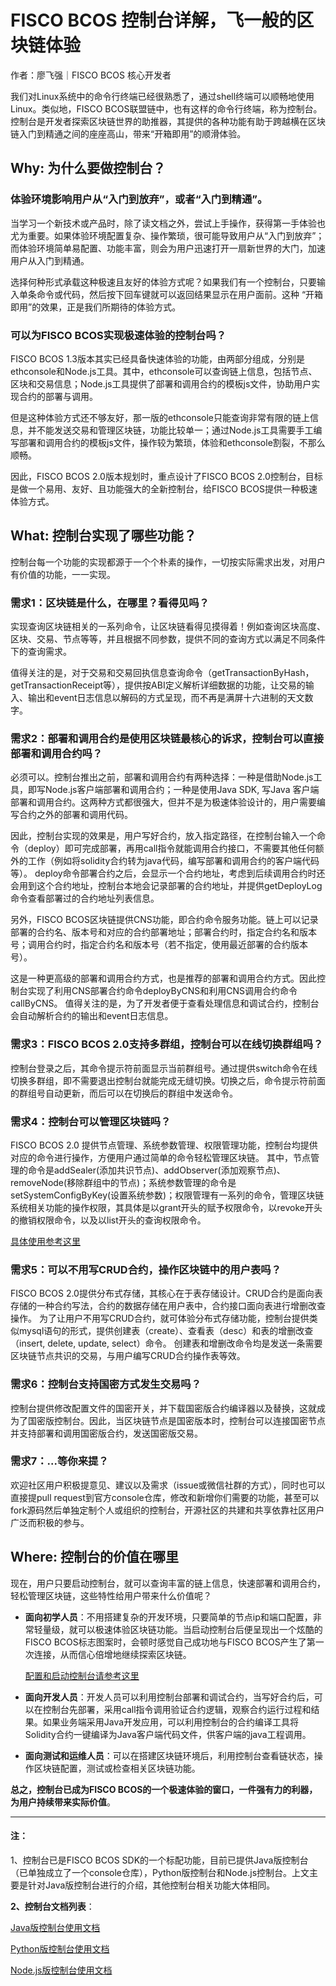 # FISCO BCOS 控制台详解，飞一般的区块链体验

作者：廖飞强｜FISCO BCOS 核心开发者

我们对Linux系统中的命令行终端已经很熟悉了，通过shell终端可以顺畅地使用Linux。类似地，FISCO BCOS联盟链中，也有这样的命令行终端，称为控制台。控制台是开发者探索区块链世界的助推器，其提供的各种功能有助于跨越横在区块链入门到精通之间的座座高山，带来“开箱即用”的顺滑体验。

## Why: 为什么要做控制台？

### 体验环境影响用户从“入门到放弃”，或者“入门到精通”。

当学习一个新技术或产品时，除了读文档之外，尝试上手操作，获得第一手体验也尤为重要。如果体验环境配置复杂、操作繁琐，很可能导致用户从“入门到放弃”；而体验环境简单易配置、功能丰富，则会为用户迅速打开一扇新世界的大门，加速用户从入门到精通。

选择何种形式承载这种极速且友好的体验方式呢？如果我们有一个控制台，只要输入单条命令或代码，然后按下回车键就可以返回结果显示在用户面前。这种 “开箱即用”的效果，正是我们所期待的体验方式。

### 可以为FISCO BCOS实现极速体验的控制台吗？

FISCO BCOS 1.3版本其实已经具备快速体验的功能，由两部分组成，分别是ethconsole和Node.js工具。其中，ethconsole可以查询链上信息，包括节点、区块和交易信息；Node.js工具提供了部署和调用合约的模板js文件，协助用户实现合约的部署与调用。

但是这种体验方式还不够友好，那一版的ethconsole只能查询非常有限的链上信息，并不能发送交易和管理区块链，功能比较单一；通过Node.js工具需要手工编写部署和调用合约的模板js文件，操作较为繁琐，体验和ethconsole割裂，不那么顺畅。

因此，FISCO BCOS 2.0版本规划时，重点设计了FISCO BCOS 2.0控制台，目标是做一个易用、友好、且功能强大的全新控制台，给FISCO BCOS提供一种极速体验方式。

## What: 控制台实现了哪些功能？

控制台每一个功能的实现都源于一个个朴素的操作，一切按实际需求出发，对用户有价值的功能，一一实现。

### 需求1：区块链是什么，在哪里？看得见吗？

实现查询区块链相关的一系列命令，让区块链看得见摸得着！例如查询区块高度、区块、交易、节点等等，并且根据不同参数，提供不同的查询方式以满足不同条件下的查询需求。

值得关注的是，对于交易和交易回执信息查询命令（getTransactionByHash，getTransactionReceipt等），提供按ABI定义解析详细数据的功能，让交易的输入、输出和event日志信息以解码的方式呈现，而不再是满屏十六进制的天文数字。

### 需求2：部署和调用合约是使用区块链最核心的诉求，控制台可以直接部署和调用合约吗？

必须可以。控制台推出之前，部署和调用合约有两种选择：一种是借助Node.js工具，即写Node.js客户端部署和调用合约；一种是使用Java SDK, 写Java 客户端部署和调用合约。这两种方式都很强大，但并不是为极速体验设计的，用户需要编写合约之外的部署和调用代码。

因此，控制台实现的效果是，用户写好合约，放入指定路径，在控制台输入一个命令（deploy）即可完成部署，再用call指令就能调用合约接口，不需要其他任何额外的工作（例如将solidity合约转为java代码，编写部署和调用合约的客户端代码等）。
deploy命令部署合约之后，会显示一个合约地址，考虑到后续调用合约时还会用到这个合约地址，控制台本地会记录部署的合约地址，并提供getDeployLog命令查看部署过的合约地址列表信息。

另外，FISCO BCOS区块链提供CNS功能，即合约命令服务功能。链上可以记录部署的合约名、版本号和对应的合约部署地址；部署合约时，指定合约名和版本号；调用合约时，指定合约名和版本号（若不指定，使用最近部署的合约版本号）。

这是一种更高级的部署和调用合约方式，也是推荐的部署和调用合约方式。因此控制台实现了利用CNS部署合约命令deployByCNS和利用CNS调用合约命令callByCNS。
值得关注的是，为了开发者便于查看处理信息和调试合约，控制台会自动解析合约的输出和event日志信息。

### 需求3：FISCO BCOS 2.0支持多群组，控制台可以在线切换群组吗？

控制台登录之后，其命令提示符前面显示当前群组号。通过提供switch命令在线切换多群组，即不需要退出控制台就能完成无缝切换。切换之后，命令提示符前面的群组号自动更新，而后可以在切换后的群组中发送命令。

### 需求4：控制台可以管理区块链吗？

FISCO BCOS 2.0 提供节点管理、系统参数管理、权限管理功能，控制台均提供对应的命令进行操作，方便用户通过简单的命令轻松管理区块链。
其中，节点管理的命令是addSealer(添加共识节点)、addObserver(添加观察节点)、removeNode(移除群组中的节点)；系统参数管理的命令是setSystemConfigByKey(设置系统参数)；权限管理有一系列的命令，管理区块链系统相关功能的操作权限，其具体是以grant开头的赋予权限命令，以revoke开头的撤销权限命令，以及以list开头的查询权限命令。

[具体使用参考这里](https://fisco-bcos-documentation.readthedocs.io/zh_CN/latest/docs/manual/console.html#grantpermissionmanager)

### 需求5：可以不用写CRUD合约，操作区块链中的用户表吗？

FISCO BCOS 2.0提供分布式存储，其核心在于表存储设计。CRUD合约是面向表存储的一种合约写法，合约的数据存储在用户表中，合约接口面向表进行增删改查操作。
为了让用户不用写CRUD合约，就可体验分布式存储功能，控制台提供类似mysql语句的形式，提供创建表（create）、查看表（desc）和表的增删改查（insert, delete, update, select）命令。
创建表和增删改命令均是发送一条需要区块链节点共识的交易，与用户编写CRUD合约操作表等效。

### 需求6：控制台支持国密方式发生交易吗？

控制台提供修改配置文件的国密开关，并下载国密版合约编译器以及替换，这就成为了国密版控制台。因此，当区块链节点是国密版本时，控制台可以连接国密节点并支持部署和调用国密版合约，发送国密版交易。

### 需求7：...等你来提？

欢迎社区用户积极提意见、建议以及需求（issue或微信社群的方式），同时也可以直接提pull request到官方console仓库，修改和新增你们需要的功能，甚至可以fork源码然后单独定制个人或组织的控制台，开源社区的共建和共享依靠社区用户广泛而积极的参与。

## Where: 控制台的价值在哪里

现在，用户只要启动控制台，就可以查询丰富的链上信息，快速部署和调用合约，轻松管理区块链，这些特性给用户带来什么价值呢？

- **面向初学人员**：不用搭建复杂的开发环境，只要简单的节点ip和端口配置，非常轻量级，就可以极速体验区块链功能。当启动控制台后便呈现出一个炫酷的FISCO BCOS标志图案时，会顿时感觉自己成功地与FISCO BCOS产生了第一次连接，从而信心倍增地继续探索区块链。

  [配置和启动控制台请参考这里](https://fisco-bcos-documentation.readthedocs.io/zh_CN/latest/docs/manual/console.html#id8)

- **面向开发人员**：开发人员可以利用控制台部署和调试合约，当写好合约后，可以在控制台先部署，采用call指令调用验证合约逻辑，观察合约运行过程和结果。如果业务端采用Java开发应用，可以利用控制台的合约编译工具将Solidity合约一键编译为Java客户端代码文件，供客户端的java工程调用。

- **面向测试和运维人员**：可以在搭建区块链环境后，利用控制台查看链状态，操作区块链配置，测试或检查相关区块链功能。

**总之，控制台已成为FISCO BCOS的一个极速体验的窗口，一件强有力的利器，为用户持续带来实际价值**。

------

####  **注**：

1、控制台已是FISCO BCOS SDK的一个标配功能，目前已提供Java版控制台（已单独成立了一个console仓库），Python版控制台和Node.js控制台。上文主要是针对Java版控制台进行的介绍，其他控制台相关功能大体相同。

**2、控制台文档列表**：

[Java版控制台使用文档](https://fisco-bcos-documentation.readthedocs.io/zh_CN/latest/docs/manual/console.html )  

[Python版控制台使用文档](https://fisco-bcos-documentation.readthedocs.io/zh_CN/latest/docs/sdk/python_sdk/console.html)

[Node.js版控制台使用文档](https://fisco-bcos-documentation.readthedocs.io/zh_CN/latest/docs/sdk/nodejs_sdk/install.html#node-js-cli**)